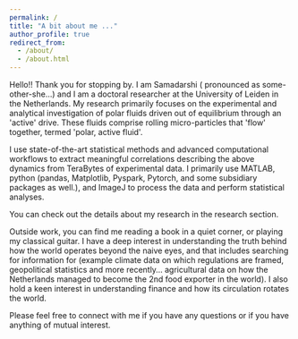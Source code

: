 ```yaml
---
permalink: /
title: "A bit about me ..."
author_profile: true
redirect_from: 
  - /about/
  - /about.html
---
```

Hello!! Thank you for stopping by. I am Samadarshi ( pronounced as some-other-she…) and I am a  doctoral researcher at the University of Leiden in the Netherlands. My research primarily focuses on the experimental and analytical investigation of polar fluids driven out of equilibrium through an 'active' drive.  These fluids comprise rolling micro-particles that 'flow' together, termed 'polar, active fluid'.

I use state-of-the-art statistical methods and advanced computational workflows to extract meaningful correlations describing the above dynamics from TeraBytes of experimental data.  I primarily use MATLAB, python (pandas, Matplotlib, Pyspark, Pytorch, and some subsidiary packages as well.), and ImageJ to process the data and perform statistical analyses. 

You can check out the details about my research in the research section. 

Outside work, you can find me reading a book in a quiet corner, or playing my classical guitar. I have a deep interest in understanding the truth behind how the world operates beyond the naive eyes, and that includes searching for information for (example climate data on which regulations are framed, geopolitical statistics and  more recently… agricultural data on how the Netherlands managed to become the 2nd food exporter in the world). I also hold a keen interest in understanding finance and how its circulation rotates the world.

Please feel free to connect with me if you have any questions or if you have anything of mutual interest. 
